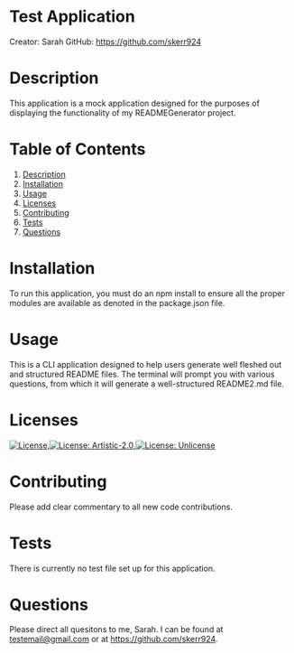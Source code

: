 
  # Test Application
  Creator: Sarah
  GitHub: https://github.com/skerr924

  <a name="desc"></a>
  # Description
  This application is a mock application designed for the purposes of displaying the functionality of my READMEGenerator project. 

  
  # Table of Contents 
  1. [Description](#desc)
  2. [Installation](#install)
  3. [Usage](#usage)
  4. [Licenses](#lic)
  5. [Contributing](#contr)
  6. [Tests](#test)
  7. [Questions](#quest)
  
  <a name="install"></a>
  # Installation 
  To run this application, you must do an npm install to ensure all the proper modules are available as denoted in the package.json file. 
  
  <a name="usage"></a>
  # Usage 
  This is a CLI application designed to help users generate well fleshed out and structured README files. The terminal will prompt you with various questions, from which it will generate a well-structured README2.md file. 

  <a name="lic"></a>
  # Licenses
  [![License](https://img.shields.io/badge/License-Apache%202.0-blue.svg)](https://opensource.org/licenses/Apache-2.0),[![License: Artistic-2.0](https://img.shields.io/badge/License-Perl-0298c3.svg)](https://opensource.org/licenses/Artistic-2.0),[![License: Unlicense](https://img.shields.io/badge/license-Unlicense-blue.svg)](http://unlicense.org/)
  
  <a name="contr"></a>
  # Contributing   
  Please add clear commentary to all new code contributions. 
  
  <a name="test"></a>
  # Tests 
  There is currently no test file set up for this application. 

  <a name="quest"></a>
  # Questions 
  Please direct all quesitons to me, Sarah. I can be found at testemail@gmail.com or at https://github.com/skerr924.

  